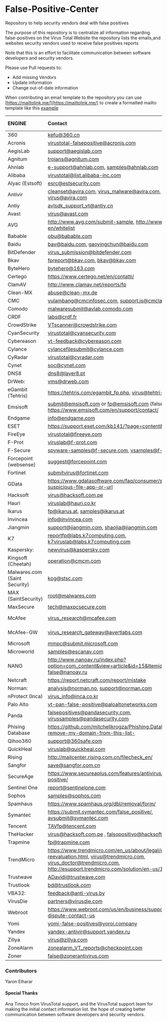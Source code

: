 # False-Positive-Center
Repository to help security vendors deal with false positives

The purpose of this repository is to centralize all information regarding false-positives on the Virus Total Website
the repository lists the emails,and websites security vendors used to receive false positives reports

Note that this is an effort to facilitate communication between software developers and security vendors. 

Please use Pull requests to: 

- Add missing Vendors
- Update information
- Change out-of-date information

When contributing an email template to the repository you can use [https://mailtolink.me/](https://mailtolink.me/) to create a formatted mailto template
like this [example](mailto:virus_research@avertlabs.com?subject=FALSE%3A%20file%20detected%20by%20McAfee.&?body=Hi%2C%0D%0A%0D%0AMy%20Program%20Is%20Falsely%20Detected%20With%20XXXXXXXXX%20in%20Virus%20Total%2C%20Please%20double%20check.%0D%0AProduct%3A%20McAfee%20At%20Virus%20Total%0D%0AEngine%3A%20unknown%0D%0A%0D%0AVirus%20totaled%20linked%3A%0D%0AXXXXXXXXXX%0D%0A%0D%0ABest%20Regards%0D%0A%0D%0A%5Bfalse-positive%20center%20github%5D)



| ENGINE | Contact | Email Template |
|:--- | :--- | :--- |
| 360 | kefu@360.cn | |
| Acronis | virustotal-falsepositive@acronis.com | |
| AegisLab | support@aegislab.com | |
| Agnitum | trojans@agnitum.com | |
| Ahnlab | e-support@ahnlab.com, samples@ahnlab.com | |
| Alibaba | virustotal@list.alibaba-inc.com | |
| Alyac (Estsoft) | esrc@estsecurity.com | |
| Antivir | cleanset@avira.com, virus_malware@avira.com, virus@avira.com | |
| Antiy | avlsdk_support_vt@antiy.cn | |
| Avast | virus@avast.com | |
| AVG | http://www.avg.com/submit-sample, http://www.avg.com/us-en/whitelist | |
| Babable | obu@babable.com | |
| Baidu | bav@baidu.com, gaoyingchun@baidu.com | |
| BitDefender | virus_submission@bitdefender.com | |
| Bkav | fpreport@bkav.com, bkav@bkav.com | |
| ByteHero | bytehero@163.com | |
| Certego | https://www.certego.net/en/contatti/ | |
| ClamAV | http://www.clamav.net/reports/fp | |
| Clean-MX | abuse@clean-mx.de | |
| CMC | vulambang@cmcinfosec.com, support.is@cmclab.net | |
| Comodo | malwaresubmit@avlab.comodo.com | |
| CRDF | labs@crdf.fr | |
| CrowdStrike | VTscanner@crowdstrike.com | |
| CyanSecurity | virustotal@cyansecurity.com | |
| Cybereason | vt-feedback@cybereason.com | |
| Cylance | cylancefilesubmit@cylance.com | |
| CyRadar | virustotal@cyradar.com | |
| Cynet |	soc@cynet.com | |
| DNS8 | dns8@layer8.pt | |
| DrWeb: | vms@drweb.com | |
| eGambit (Tehtris) | https://tehtris.com/egambit_fp.php, virus@tehtri-security.com  |
| Emsisoft | submit@emsisoft.com or fp@emsisoft.com (false positives), https://www.emsisoft.com/en/support/contact/ | |
| Endgame | info@endgame.com | |
| ESET | https://support.eset.com/kb141/?page=content&id=SOLN141 | |
| FireEye | virustotal@fireeye.com | |
| F-Prot | viruslab@f-prot.com | |
| F-Secure | spyware-samples@f-secure.com, vsamples@f-secure.com | |
| Forcepoint (websense) | suggest@forcepoint.com | |
| Fortinet | submitvirus@fortinet.com | |
| GData | https://www.gdatasoftware.com/faq/consumer/submit-a-suspicious-file-app-or-url | |
| Hacksoft | virus@hacksoft.com.pe | |
| Hauri | viruslab@hauri.co.kr | |
| Ikarus | fp@ikarus.at, samples@ikarus.at | |
| Invincea | info@invincea.com | |
| Jiangmin | support@jiangmin.com, shaojia@jiangmin.com | |
| K7 | reportfp@labs.k7computing.com, k7viruslab@labs.k7computing.com | |
| Kaspersky: | newvirus@kaspersky.com | |
| Kingsoft (Cheetah) | operation@cmcm.com | |
| Malwares.com (Saint Security) | kog@stsc.com | |
| MAX (SaintSecurity) | root@malwares.com | |
| MaxSecure | tech@maxpcsecure.com | |
| McAfee | virus_research@mcafee.com | [Send Report](vendors/McAfee.md) |
| McAfee-GW | virus_research_gateway@avertlabs.com | [Send Report](vendors/McAfee.md) |
| Microsoft | mmpc@submit.microsoft.com | |
| Microworld | samples@escanav.com | |
| NANO | http://www.nanoav.ru/index.php?option=com_content&view=article&id=15&Itemid=83&lang=en, false@nanoav.ru |  |
| Netcraft | https://report.netcraft.com/report/mistake | |
| Norman: | analysis@norman.no, support@norman.com | |
| nProtect (Inca) | virus_info@inca.co.kr | |
| Palo Alto | vt-pan-false-positive@paloaltonetworks.com | |
| Panda | falsepositives@pandasecurity.com, virussamples@pandasecurity.com | |
| Phising Database | https://github.com/mitchellkrogza/Phishing.Database#please-remove-my-domain-from-this-list- | |
| Qihoo360 | support@360safe.com | |
| QuickHeal | viruslab@quickheal.com | |
| Rising | http://mailcenter.rising.com.cn/filecheck_en/ | |
| Sangfor | save@sangfor.com.cn | |
| SecureAge | https://www.secureaplus.com/features/antivirus/report-false-positive/ | |
| Sentinel One | report@sentinelone.com | |
| Sophos | samples@sophos.com | |
| Spamhaus | https://www.spamhaus.org/dbl/removal/form/ | |
| Symantec | https://submit.symantec.com/false_positive/, avsubmit@symantec.com | |
| Tencent | TAVfp@tencent.com | |
| TheHacker | virus@hacksoft.com.pe , falsopositivo@hacksoft.com.pe | |
| Trapmine | fp@trapmine.com | |
| TrendMicro | https://www.trendmicro.com/en_us/about/legal/detection-reevaluation.html, virus@trendmicro.com, virus_doctor@trendmicro.com,  http://esupport.trendmicro.com/solution/en-us/1037634.aspx | |
| Trustwave | ADavidi@trustwave.com | |
| Trustlook | bd@trustlook.com | |
| VBA32: | feedback@anti-virus.by | |
| VirusDie | partners@virusdie.com | |
| Webroot | https://www.webroot.com/us/en/business/support/vendor-dispute-contact-us | |
| Yomi | yomi-false-positives@yoroi.company | |
| Yandex | yandex-antivir@support.yandex.ru | |
| Zillya | virus@zillya.com | |
| ZoneAlarm | zonealarm_VT_reports@checkpoint.com | |
| Zoner | false@zonerantivirus.com | |


### Contributors
Yaron Elharar

#### Special Thanks
Ana Tinoco from VirusTotal support, and the VirusTotal support team for making the initial contact information list. 
the hope of creating better communication between software developers and security vendors.
